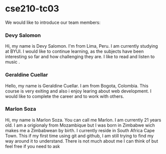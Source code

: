 # cse210-tc03
We would like to introduce our team members:
### Devy Salomon 
Hi, my name is Devy Salomon. I'm from Lima, Peru. 
I am currently studying at BYUI. I would like to continue learning, 
as the subjects have been interesting so far and how challenging 
they are. I like to read and listen to music .

### Geraldine Cuellar
Hello, my name is Geraldine Cuellar. I am from Bogota, Colombia.
This course is very exiting and also i enjoy learing about web development.
I would like to complete the career and to work with others.

### Marlon Soza
Hi, my name is Marlon Soza. You can call me Marlon. I am currently 21 years old. I am a origionaly  from Mozambique but I was born in Zimbabwe wich makes me a Zimbabwean by birth. I currently reside in South Africa Cape Town. This if my first time using git and github, I am still trying to find my way around it to understand. There is not much about me I can think of but feel free if you need to ask
